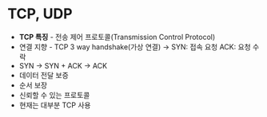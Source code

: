 # TCP, UDP
+ **TCP 특징** - 전송 제어 프로토콜(Transmission Control Protocol)
+ 연결 지향 - TCP 3 way handshake(가상 연결) -> SYN: 접속 요청 ACK: 요청 수락
+ SYN -> SYN + ACK -> ACK
+ 데이터 전달 보증
+ 순서 보장
+ 신뢰할 수 있는 프로토콜
+ 현재는 대부분 TCP 사용
